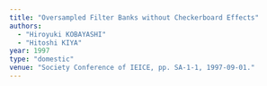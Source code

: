 ```yaml
---
title: "Oversampled Filter Banks without Checkerboard Effects"
authors:
  - "Hiroyuki KOBAYASHI"
  - "Hitoshi KIYA"
year: 1997
type: "domestic"
venue: "Society Conference of IEICE, pp. SA-1-1, 1997-09-01."
---
```

